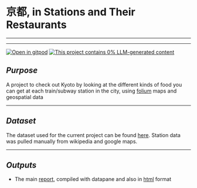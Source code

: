 # 京都, in Stations and Their Restaurants

---

---
[![Open in gitpod](https://gitpod.io/button/open-in-gitpod.svg)](https://gitpod.io/#https://github.com/ryancahildebrandt/kyoto)
[![This project contains 0% LLM-generated content](https://brainmade.org/88x31-dark.png)](https://brainmade.org/)

## *Purpose*

A project to check out Kyoto by looking at the different kinds of food you can get at each train/subway station in the city, using [folium](https://python-visualization.github.io/folium/#) maps and geospatial data

---

## *Dataset*
The dataset used for the current project can be found [here](https://www.kaggle.com/koki25ando/tabelog-restaurant-review-dataset). Station data was pulled manually from wikipedia and google maps.

---

## *Outputs*

+ The main [report](https://datapane.com/u/ryancahildebrandt/reports/kyoto-in-stations-and-restaurants), compiled with datapane and also in [html](outputs/kyoto_rprt.html) format

